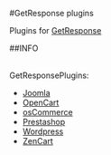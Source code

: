 #GetResponse plugins

Plugins for [GetResponse](http://getresponse.com)

##INFO

<BR>
GetResponsePlugins:

* [Joomla](https://github.com/gstruczynski/DevZone/raw/master/GetResponse/Joomla/)
* [OpenCart](https://github.com/gstruczynski/DevZone/raw/master/GetResponse/OpenCart/)
* [osCommerce](https://github.com/gstruczynski/DevZone/raw/master/GetResponse/osCommerce/)
* [Prestashop](https://github.com/gstruczynski/DevZone/raw/master/GetResponse/Prestashop/)
* [Wordpress](https://github.com/gstruczynski/DevZone/raw/master/GetResponse/Wordpress/)
* [ZenCart](https://github.com/gstruczynski/DevZone/raw/master/GetResponse/ZenCart/)
